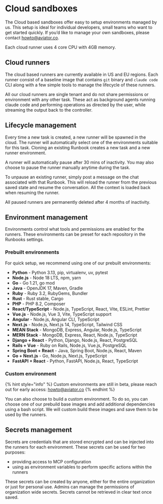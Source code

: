 # Cloud sandboxes

The Cloud based sandboxes offer easy to setup environments managed by us. This setup is ideal for individual developers, small teams who want to get started quickly. If you’d like to manage your own sandboxes, please contact [howto@aviator.co](mailto:howto@aviator.co).

Each cloud runner uses 4 core CPU with 4GB memory.

## Cloud runners

The cloud based runners are currently available in US and EU regions. Each runner consist of a baseline image that contains `git` binary and `claude code` CLI along with a few simple tools to manage the lifecycle of these runners.

All our cloud runners are single tenant and do not share permissions or environment with any other task. These act as background agents running claude code and performing operations as directed by the user, while streaming the output back to the controller.

## Lifecycle management

Every time a new task is created, a new runner will be spawned in the cloud. The runner will automatically select one of the environments suitable for this task. Cloning an existing Runbook creates a new task and a new runner environment.

A runner will automatically pause after 30 mins of inactivity. You may also choose to pause the runner manually anytime during the task.

To unpause an existing runner, simply post a message on the chat associated with that Runbook. This will reload the runner from the previous saved state and resume the conversation. All the context is loaded back when resuming the runner.

All paused runners are permanently deleted after 4 months of inactivity.

## Environment management

Environments control what tools and permissions are enabled for the runners. These environments can be preset for each repository in the Runbooks settings.

### Prebuilt environments

For quick setup, we recommend using one of our prebuilt environments:

* **Python** - Python 3.13, pip, virtualenv, uv, pytest
* **Node.js** - Node 18 LTS, npm, yarn
* **Go** - Go 1.21, go mod
* **Java** - OpenJDK 17, Maven, Gradle
* **Ruby** - Ruby 3.2, RubyGems, Bundler
* **Rust** - Rust stable, Cargo
* **PHP** - PHP 8.2, Composer
* **React/TypeScript** - Node.js, TypeScript, React, Vite, ESLint, Prettier
* **Vue.js** - Node.js, Vue 3, Vite, TypeScript support
* **Angular** - Node.js, Angular CLI, TypeScript
* **Next.js** - Node.js, Next.js 14, TypeScript, Tailwind CSS
* **MEAN Stack** - MongoDB, Express, Angular, Node.js, TypeScript
* **MERN Stack** - MongoDB, Express, React, Node.js, TypeScript
* **Django + React** - Python, Django, Node.js, React, PostgreSQL
* **Rails + Vue** - Ruby on Rails, Node.js, Vue.js, PostgreSQL
* **Spring Boot + React** - Java, Spring Boot, Node.js, React, Maven
* **Go + Next.js** - Go, Node.js, Next.js, TypeScript
* **FastAPI + React** - Python, FastAPI, Node.js, React, TypeScript

### Custom environment

{% hint style="info" %}
Custom environments are still in beta, please reach out for early access: [howto@aviator.co](mailto:howto@aviator.co)
{% endhint %}

You can also choose to build a custom environment. To do so, you can choose one of our prebuild base images and add additional dependencies using a bash script. We will custom build these images and save them to be used by the runners.

## Secrets management

Secrets are credentials that are stored encrypted and can be injected into the runners for each environment. These secrets can be used for two purposes:

* providing access to MCP configuration
* using as environment variables to perform specific actions within the runners

These secrets can be created by anyone, either for the entire organization or just for personal use. Admins can manage the permissions of organization wide secrets. Secrets cannot be retrieved in clear text once saved.
